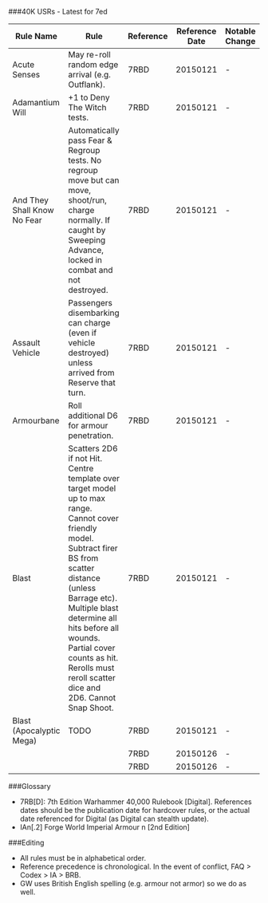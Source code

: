 ###40K USRs - Latest for 7ed

| Rule Name | Rule | Reference | Reference Date | Notable Change |
|-----------|------|-----------|----------------|----------------|
| Acute Senses | May re-roll random edge arrival (e.g. Outflank). | 7RBD | 20150121 | - |
| Adamantium Will | +1 to Deny The Witch tests. | 7RBD | 20150121 | - |
| And They Shall Know No Fear | Automatically pass Fear & Regroup tests. No regroup move but can move, shoot/run, charge normally. If caught by Sweeping Advance, locked in combat and not destroyed. | 7RBD | 20150121 | - |
| Assault Vehicle | Passengers disembarking can charge (even if vehicle destroyed) unless arrived from Reserve that turn. | 7RBD | 20150121 | - |
| Armourbane | Roll additional D6 for armour penetration. | 7RBD | 20150121 | - |
| Blast | Scatters 2D6 if not Hit. Centre template over target model up to max range. Cannot cover friendly model. Subtract firer BS from scatter distance (unless Barrage etc). Multiple blast determine all hits before all wounds. Partial cover counts as hit. Rerolls must reroll scatter dice and 2D6. Cannot Snap Shoot. | 7RBD | 20150121 | - |
| Blast (Apocalyptic Mega) | TODO | 7RBD | 20150121 | - |
|  |  | 7RBD | 20150126 | - |
|  |  | 7RBD | 20150126 | - |



###Glossary

* 7RB[D]: 7th Edition Warhammer 40,000 Rulebook [Digital]. References dates should be the publication date for hardcover rules, or the actual date referenced for Digital (as Digital can stealth update).
* IAn[.2] Forge World Imperial Armour n [2nd Edition]


###Editing

* All rules must be in alphabetical order.
* Reference precedence is chronological. In the event of conflict, FAQ > Codex > IA > BRB.
* GW uses British English spelling (e.g. armour not armor) so we do as well.
